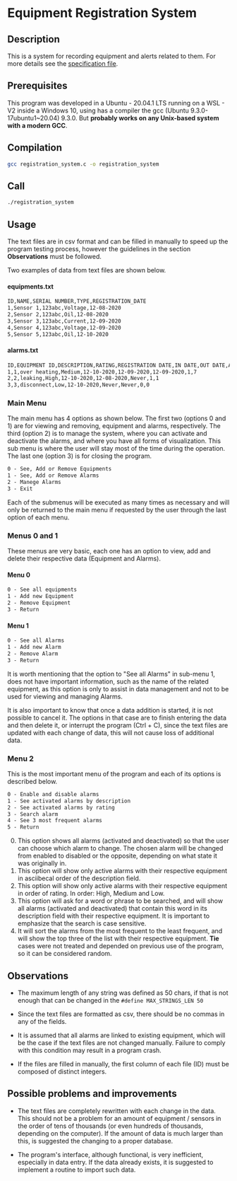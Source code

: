 # Equipment Registration System

## Description

This is a system for recording equipment and alerts related to them. For more details see the [specification file]('./../specification_files/Firmware%20-%20Especificação%20Prova%20Prática%20Programador.pdf).

## Prerequisites

This program was developed in a Ubuntu - 20.04.1 LTS running on a WSL - V2 inside a Windows 10, using has a compiler the gcc (Ubuntu 9.3.0-17ubuntu1~20.04) 9.3.0. But **probably works on any Unix-based system with a modern GCC**.

## Compilation

```bash
gcc registration_system.c -o registration_system
```
## Call

```bash
./registration_system
```

## Usage

The text files are in csv format and can be filled in manually to speed up the program testing process, however the guidelines in the section **Observations** must be followed.

Two examples of data from text files are shown below.

#### equipments.txt
```txt
ID,NAME,SERIAL NUMBER,TYPE,REGISTRATION_DATE
1,Sensor 1,123abc,Voltage,12-08-2020
2,Sensor 2,123abc,Oil,12-08-2020
3,Sensor 3,123abc,Current,12-09-2020
4,Sensor 4,123abc,Voltage,12-09-2020
5,Sensor 5,123abc,Oil,12-10-2020
```
#### alarms.txt
```txt
ID,EQUIPMENT ID,DESCRIPTION,RATING,REGISTRATION DATE,IN DATE,OUT DATE,ACTIVATED,ACTIONS COUNT
1,1,over heating,Medium,12-10-2020,12-09-2020,12-09-2020,1,7
2,2,leaking,High,12-10-2020,12-08-2020,Never,1,1
3,3,disconnect,Low,12-10-2020,Never,Never,0,0
```

### Main Menu

The main menu has 4 options as shown below. The first two (options 0 and 1) are for viewing and removing, equipment and alarms, respectively. The third (option 2) is to manage the system, where you can activate and deactivate the alarms, and where you have all forms of visualization. This sub menu is where the user will stay most of the time during the operation. The last one (option 3) is for closing the program.

```txt
0 - See, Add or Remove Equipments
1 - See, Add or Remove Alarms
2 - Manege Alarms
3 - Exit
```
Each of the submenus will be executed as many times as necessary and will only be returned to the main menu if requested by the user through the last option of each menu.

### Menus 0 and 1

These menus are very basic, each one has an option to view, add and delete their respective data (Equipment and Alarms). 

#### Menu 0
```txt
0 - See all equipments
1 - Add new Equipment
2 - Remove Equipment
3 - Return
```
#### Menu 1
```txt
0 - See all Alarms
1 - Add new Alarm
2 - Remove Alarm
3 - Return
```
It is worth mentioning that the option to "See all Alarms" in sub-menu 1, does not have important information, such as the name of the related equipment, as this option is only to assist in data management and not to be used for viewing and managing Alarms.

It is also important to know that once a data addition is started, it is not possible to cancel it. The options in that case are to finish entering the data and then delete it, or interrupt the program (Ctrl + C), since the text files are updated with each change of data, this will not cause loss of additional data.

### Menu 2

This is the most important menu of the program and each of its options is described below.

```txt
0 - Enable and disable alarms
1 - See activated alarms by description
2 - See activated alarms by rating
3 - Search alarm
4 - See 3 most frequent alarms
5 - Return
```
<ol start="0">
  <li>This option shows all alarms (activated and deactivated) so  that the user can choose which alarm to change. The chosen alarm will be changed from enabled to disabled or the opposite, depending on what state it was originally in.</li>
  <li>This option will show only active alarms with their respective equipment in asciibecal order of the description field.</li>
  <li>This option will show only active alarms with their respective equipment in order of rating. In order: High, Medium and Low.</li>
  <li>This option will ask for a word or phrase to be searched, and will show all alarms (activated and deactivated) that contain this word in its description field with their respective equipment. It is important to emphasize that the search is case sensitive.</li>
  <li>It will sort the alarms from the most frequent to the least frequent, and will show the top three of the list with their respective equipment. <b>Tie</b> cases were not treated and depended on previous use of the program, so it can be considered random.</li>
</ol>

## Observations

* The maximum length of any string was defined as 50 chars, if that is not enough that can be changed in the `#define MAX_STRINGS_LEN 50`
  
* Since the text files are formatted as csv, there should be no commas in any of the fields. 
  
* It is assumed that all alarms are linked to existing equipment, which will be the case if the text files are not changed manually. Failure to comply with this condition may result in a program crash.

* If the files are filled in manually, the first column of each file (ID) must be composed of distinct integers.   

## Possible problems and improvements

* The text files are completely rewritten with each change in the data. This should not be a problem for an amount of equipment / sensors in the order of tens of thousands (or even hundreds of thousands, depending on the computer). If the amount of data is much larger than this, is suggested the changing to a proper database.
  
* The program's interface, although functional, is very inefficient, especially in data entry. If the data already exists, it is suggested to implement a routine to import such data.
